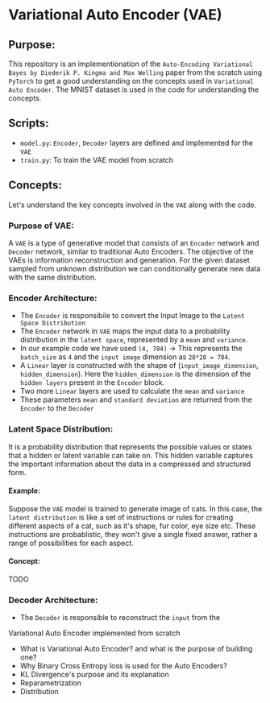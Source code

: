 # Variational Auto Encoder (VAE)

## Purpose:
This repository is an implementionation of the `Auto-Encoding Variational Bayes by Diederik P. Kingma and Max Welling` paper from the scratch using `PyTorch` to get a good understanding on the concepts used in `Variational Auto Encoder`. The MNIST dataset is used in the code for understanding the concepts.

## Scripts:
- `model.py`: `Encoder`, `Decoder` layers are defined and implemented for the `VAE`
- `train.py`: To train the VAE model from scratch

## Concepts:
Let's understand the key concepts involved in the `VAE` along with the code.

### Purpose of VAE:

A `VAE` is a type of generative model that consists of an `Encoder` network and `Decoder` network, similar to traditional Auto Encoders. The objective of the VAEs is information reconstruction and generation. For the given dataset sampled from unknown distribution we can conditionally generate new data with the same distribution.

### Encoder Architecture:

- The `Encoder` is responsibile to convert the Input Image to the `Latent Space Distribution`
- The `Encoder` network in `VAE` maps the input data to a probability distribution in the `latent space`, represented by a `mean` and `variance`.
- In our example code we have used `(4, 784)` -> This represents the `batch_size` as `4` and the `input image` dimension as `28*28 = 784`.
- A `Linear` layer is constructed with the shape of (`input_image_dimension`, `hidden_dimension`). Here the `hidden_dimension` is the dimension of the `hidden layers` present in the `Encoder` block.
- Two more `Linear` layers are used to calculate the `mean` and `variance`
- These parameters `mean` and `standard deviation` are returned from the `Encoder` to the `Decoder`

### Latent Space Distribution:

It is a probability distribution that represents the possible values or states that a hidden or latent variable can take on. This hidden variable captures the important information about the data in a compressed and structured form.

#### Example:

Suppose the `VAE` model is trained to generate image of cats. In this case, the `latent distribution` is like a set of instructions or rules for creating different aspects of a cat, such as it's shape, fur color, eye size etc. These instructions are probablistic, they won't give  a single fixed answer, rather a range of possibilities for each aspect.

#### Concept:

TODO


### Decoder Architecture:

- The `Decoder` is responsible to reconstruct the `input` from the 


Variational Auto Encoder implemented from scratch

- What is Variational Auto Encoder? and what is the purpose of building one?
- Why Binary Cross Entropy loss is used for the Auto Encoders?
- KL Divergence's purpose and its explanation
- Reparametrization
- Distribution

